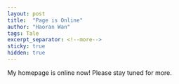 ```yaml
---
layout: post
title:  "Page is Online"
author: "Haoran Wan"
tags: Tale
excerpt_separator: <!--more-->
sticky: true
hidden: true
---
```


My homepage is online now! Please stay tuned for more.
